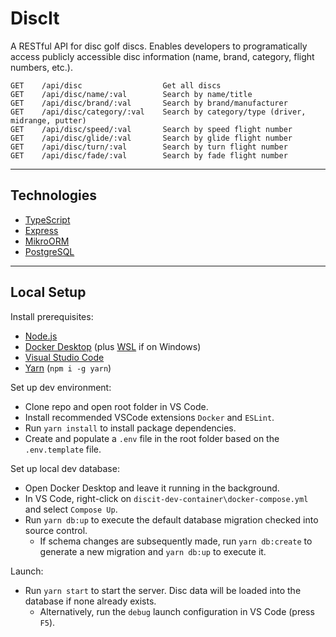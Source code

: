 # DiscIt

A RESTful API for disc golf discs. Enables developers to programatically access publicly accessible disc information (name, brand, category, flight numbers, etc.).

```
GET    /api/disc                  Get all discs
GET    /api/disc/name/:val        Search by name/title
GET    /api/disc/brand/:val       Search by brand/manufacturer
GET    /api/disc/category/:val    Search by category/type (driver, midrange, putter)
GET    /api/disc/speed/:val       Search by speed flight number
GET    /api/disc/glide/:val       Search by glide flight number
GET    /api/disc/turn/:val        Search by turn flight number
GET    /api/disc/fade/:val        Search by fade flight number
```

---

## Technologies

- [TypeScript](https://www.typescriptlang.org/)
- [Express](https://expressjs.com/)
- [MikroORM](https://mikro-orm.io/)
- [PostgreSQL](https://www.postgresql.org/)

---

## Local Setup

Install prerequisites:

- [Node.js](https://nodejs.org/en/download/)
- [Docker Desktop](https://www.docker.com/products/docker-desktop) (plus [WSL](https://docs.microsoft.com/en-us/windows/wsl/install-manual) if on Windows)
- [Visual Studio Code](https://code.visualstudio.com/download)
- [Yarn](https://classic.yarnpkg.com/en/) (`npm i -g yarn`)

Set up dev environment:

- Clone repo and open root folder in VS Code.
- Install recommended VSCode extensions `Docker` and `ESLint`.
- Run `yarn install` to install package dependencies.
- Create and populate a `.env` file in the root folder based on the `.env.template` file.

Set up local dev database:

- Open Docker Desktop and leave it running in the background.
- In VS Code, right-click on `discit-dev-container\docker-compose.yml` and select `Compose Up`.
- Run `yarn db:up` to execute the default database migration checked into source control.
  - If schema changes are subsequently made, run `yarn db:create` to generate a new migration and `yarn db:up` to execute it.

Launch:

- Run `yarn start` to start the server. Disc data will be loaded into the database if none already exists.
  - Alternatively, run the `debug` launch configuration in VS Code (press `F5`).
